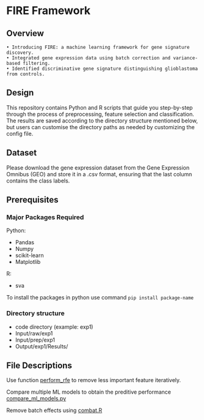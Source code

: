 # FIRE Framework

## Overview
    • Introducing FIRE: a machine learning framework for gene signature discovery.
    • Integrated gene expression data using batch correction and variance-based filtering.
    • Identified discriminative gene signature distinguishing glioblastoma from controls.

## Design
This repository contains Python and R scripts that guide you step-by-step through the process of preprocessing, feature selection and classification. The results are saved according to the directory structure mentioned below, but users can customise the directory paths as needed by customizing the config file. 

## Dataset
Please download the gene expression dataset from the Gene Expression Omnibus (GEO) and store it in a .csv format, ensuring that the last column contains the class labels.

## Prerequisites
### Major Packages Required
Python:
* Pandas
* Numpy
* scikit-learn
* Matplotlib

R:
* sva

To install the packages in python use command ``` pip install package-name ```
### Directory structure
* code directory (example: exp1)
* Input/raw/exp1
* Input/prep/exp1
* Output/exp1/Results/

## File Descriptions
  Use function [perform_rfe](perform_rfe.py) to remove less important feature iteratively.
  
  Compare multiple ML models to obtain the preditive performance [compare_ml_models.py](compare_ml_models)

  Remove batch effects using [combat.R](combat)

